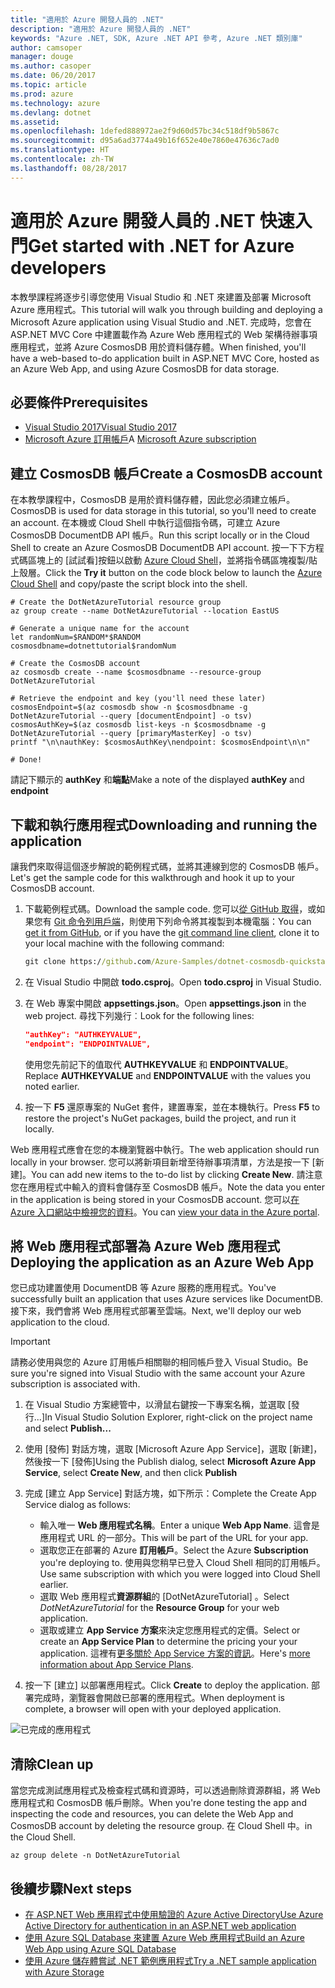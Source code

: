 ```yaml
---
title: "適用於 Azure 開發人員的 .NET"
description: "適用於 Azure 開發人員的 .NET"
keywords: "Azure .NET, SDK, Azure .NET API 參考, Azure .NET 類別庫"
author: camsoper
manager: douge
ms.author: casoper
ms.date: 06/20/2017
ms.topic: article
ms.prod: azure
ms.technology: azure
ms.devlang: dotnet
ms.assetid: 
ms.openlocfilehash: 1defed888972ae2f9d60d57bc34c518df9b5867c
ms.sourcegitcommit: d95a6ad3774a49b16f652e40e7860e47636c7ad0
ms.translationtype: HT
ms.contentlocale: zh-TW
ms.lasthandoff: 08/28/2017
---
```

# <a name="get-started-with-net-for-azure-developers"></a><span data-ttu-id="338c2-104">適用於 Azure 開發人員的 .NET 快速入門</span><span class="sxs-lookup"><span data-stu-id="338c2-104">Get started with .NET for Azure developers</span></span>

<span data-ttu-id="338c2-105">本教學課程將逐步引導您使用 Visual Studio 和 .NET 來建置及部署 Microsoft Azure 應用程式。</span><span class="sxs-lookup"><span data-stu-id="338c2-105">This tutorial will walk you through building and deploying a Microsoft Azure application using Visual Studio and .NET.</span></span>  <span data-ttu-id="338c2-106">完成時，您會在 ASP.NET MVC Core 中建置載作為 Azure Web 應用程式的 Web 架構待辦事項應用程式，並將 Azure CosmosDB 用於資料儲存體。</span><span class="sxs-lookup"><span data-stu-id="338c2-106">When finished, you'll have a web-based to-do application built in ASP.NET MVC Core, hosted as an Azure Web App, and using Azure CosmosDB for data storage.</span></span>

## <a name="prerequisites"></a><span data-ttu-id="338c2-107">必要條件</span><span class="sxs-lookup"><span data-stu-id="338c2-107">Prerequisites</span></span>

* [<span data-ttu-id="338c2-108">Visual Studio 2017</span><span class="sxs-lookup"><span data-stu-id="338c2-108">Visual Studio 2017</span></span>](https://www.visualstudio.com/downloads/)
* <span data-ttu-id="338c2-109">[Microsoft Azure 訂用帳戶](https://azure.microsoft.com/free/)</span><span class="sxs-lookup"><span data-stu-id="338c2-109">A [Microsoft Azure subscription](https://azure.microsoft.com/free/)</span></span>

## <a name="create-a-cosmosdb-account"></a><span data-ttu-id="338c2-110">建立 CosmosDB 帳戶</span><span class="sxs-lookup"><span data-stu-id="338c2-110">Create a CosmosDB account</span></span>

<span data-ttu-id="338c2-111">在本教學課程中，CosmosDB 是用於資料儲存體，因此您必須建立帳戶。</span><span class="sxs-lookup"><span data-stu-id="338c2-111">CosmosDB is used for data storage in this tutorial, so you'll need to create an account.</span></span>  <span data-ttu-id="338c2-112">在本機或 Cloud Shell 中執行這個指令碼，可建立 Azure CosmosDB DocumentDB API 帳戶。</span><span class="sxs-lookup"><span data-stu-id="338c2-112">Run this script locally or in the Cloud Shell to create an Azure CosmosDB DocumentDB API account.</span></span>  <span data-ttu-id="338c2-113">按一下下方程式碼區塊上的 [試試看]按鈕以啟動 [Azure Cloud Shell](/azure/cloud-shell/)，並將指令碼區塊複製/貼上殼層。</span><span class="sxs-lookup"><span data-stu-id="338c2-113">Click the **Try it** button on the code block below to launch the [Azure Cloud Shell](/azure/cloud-shell/) and copy/paste the script block into the shell.</span></span>

```azurecli-interactive
# Create the DotNetAzureTutorial resource group
az group create --name DotNetAzureTutorial --location EastUS

# Generate a unique name for the account
let randomNum=$RANDOM*$RANDOM
cosmosdbname=dotnettutorial$randomNum

# Create the CosmosDB account
az cosmosdb create --name $cosmosdbname --resource-group DotNetAzureTutorial

# Retrieve the endpoint and key (you'll need these later)
cosmosEndpoint=$(az cosmosdb show -n $cosmosdbname -g DotNetAzureTutorial --query [documentEndpoint] -o tsv)
cosmosAuthKey=$(az cosmosdb list-keys -n $cosmosdbname -g DotNetAzureTutorial --query [primaryMasterKey] -o tsv)
printf "\n\nauthKey: $cosmosAuthKey\nendpoint: $cosmosEndpoint\n\n"

# Done!

```

<span data-ttu-id="338c2-114">請記下顯示的 **authKey** 和**端點**</span><span class="sxs-lookup"><span data-stu-id="338c2-114">Make a note of the displayed **authKey** and **endpoint**</span></span> 

## <a name="downloading-and-running-the-application"></a><span data-ttu-id="338c2-115">下載和執行應用程式</span><span class="sxs-lookup"><span data-stu-id="338c2-115">Downloading and running the application</span></span>

<span data-ttu-id="338c2-116">讓我們來取得這個逐步解說的範例程式碼，並將其連線到您的 CosmosDB 帳戶。</span><span class="sxs-lookup"><span data-stu-id="338c2-116">Let's get the sample code for this walkthrough and hook it up to your CosmosDB account.</span></span>

1. <span data-ttu-id="338c2-117">下載範例程式碼。</span><span class="sxs-lookup"><span data-stu-id="338c2-117">Download the sample code.</span></span>  <span data-ttu-id="338c2-118">您可以[從 GitHub 取得](https://github.com/Azure-Samples/dotnet-cosmosdb-quickstart/)，或如果您有 [Git 命令列用戶端](https://git-scm.com/)，則使用下列命令將其複製到本機電腦：</span><span class="sxs-lookup"><span data-stu-id="338c2-118">You can [get it from GitHub](https://github.com/Azure-Samples/dotnet-cosmosdb-quickstart/), or if you have the [git command line client](https://git-scm.com/), clone it to your local machine with the following command:</span></span>

    ```cmd
    git clone https://github.com/Azure-Samples/dotnet-cosmosdb-quickstart
    ```

2. <span data-ttu-id="338c2-119">在 Visual Studio 中開啟 **todo.csproj**。</span><span class="sxs-lookup"><span data-stu-id="338c2-119">Open **todo.csproj** in Visual Studio.</span></span>

3. <span data-ttu-id="338c2-120">在 Web 專案中開啟 **appsettings.json**。</span><span class="sxs-lookup"><span data-stu-id="338c2-120">Open **appsettings.json** in the web project.</span></span>  <span data-ttu-id="338c2-121">尋找下列幾行︰</span><span class="sxs-lookup"><span data-stu-id="338c2-121">Look for the following lines:</span></span>

    ```json
    "authKey": "AUTHKEYVALUE",
    "endpoint": "ENDPOINTVALUE",
    ```
    <span data-ttu-id="338c2-122">使用您先前記下的值取代 **AUTHKEYVALUE** 和 **ENDPOINTVALUE**。</span><span class="sxs-lookup"><span data-stu-id="338c2-122">Replace **AUTHKEYVALUE** and **ENDPOINTVALUE** with the values you noted earlier.</span></span>

4. <span data-ttu-id="338c2-123">按一下 **F5** 還原專案的 NuGet 套件，建置專案，並在本機執行。</span><span class="sxs-lookup"><span data-stu-id="338c2-123">Press **F5** to restore the project's NuGet packages, build the project, and run it locally.</span></span>

<span data-ttu-id="338c2-124">Web 應用程式應會在您的本機瀏覽器中執行。</span><span class="sxs-lookup"><span data-stu-id="338c2-124">The web application should run locally in your browser.</span></span>  <span data-ttu-id="338c2-125">您可以將新項目新增至待辦事項清單，方法是按一下 [新建]。</span><span class="sxs-lookup"><span data-stu-id="338c2-125">You can add new items to the to-do list by clicking **Create New**.</span></span>  <span data-ttu-id="338c2-126">請注意您在應用程式中輸入的資料會儲存至 CosmosDB 帳戶。</span><span class="sxs-lookup"><span data-stu-id="338c2-126">Note the data you enter in the application is being stored in your CosmosDB account.</span></span>  <span data-ttu-id="338c2-127">您可以[在 Azure 入口網站中檢視您的資料](https://docs.microsoft.com/en-us/azure/documentdb/documentdb-view-json-document-explorer)。</span><span class="sxs-lookup"><span data-stu-id="338c2-127">You can [view your data in the Azure portal](https://docs.microsoft.com/en-us/azure/documentdb/documentdb-view-json-document-explorer).</span></span>

## <a name="deploying-the-application-as-an-azure-web-app"></a><span data-ttu-id="338c2-128">將 Web 應用程式部署為 Azure Web 應用程式</span><span class="sxs-lookup"><span data-stu-id="338c2-128">Deploying the application as an Azure Web App</span></span>

<span data-ttu-id="338c2-129">您已成功建置使用 DocumentDB 等 Azure 服務的應用程式。</span><span class="sxs-lookup"><span data-stu-id="338c2-129">You've successfully built an application that uses Azure services like DocumentDB.</span></span>  <span data-ttu-id="338c2-130">接下來，我們會將 Web 應用程式部署至雲端。</span><span class="sxs-lookup"><span data-stu-id="338c2-130">Next, we'll deploy our web application to the cloud.</span></span>

> [!IMPORTANT]
> <span data-ttu-id="338c2-131">請務必使用與您的 Azure 訂用帳戶相關聯的相同帳戶登入 Visual Studio。</span><span class="sxs-lookup"><span data-stu-id="338c2-131">Be sure you're signed into Visual Studio with the same account your Azure subscription is associated with.</span></span>

1. <span data-ttu-id="338c2-132">在 Visual Studio 方案總管中，以滑鼠右鍵按一下專案名稱，並選取 [發行...]</span><span class="sxs-lookup"><span data-stu-id="338c2-132">In Visual Studio Solution Explorer, right-click on the project name and select **Publish...**</span></span>

2. <span data-ttu-id="338c2-133">使用 [發佈] 對話方塊，選取 [Microsoft Azure App Service]，選取 [新建]，然後按一下 [發佈]</span><span class="sxs-lookup"><span data-stu-id="338c2-133">Using the Publish dialog, select **Microsoft Azure App Service**, select **Create New**, and then click **Publish**</span></span>

3. <span data-ttu-id="338c2-134">完成 [建立 App Service] 對話方塊，如下所示：</span><span class="sxs-lookup"><span data-stu-id="338c2-134">Complete the Create App Service dialog as follows:</span></span>

    * <span data-ttu-id="338c2-135">輸入唯一 **Web 應用程式名稱**。</span><span class="sxs-lookup"><span data-stu-id="338c2-135">Enter a unique **Web App Name**.</span></span>  <span data-ttu-id="338c2-136">這會是應用程式 URL 的一部分。</span><span class="sxs-lookup"><span data-stu-id="338c2-136">This will be part of the URL for your app.</span></span>
    * <span data-ttu-id="338c2-137">選取您正在部署的 Azure **訂用帳戶**。</span><span class="sxs-lookup"><span data-stu-id="338c2-137">Select the Azure **Subscription** you're deploying to.</span></span>  <span data-ttu-id="338c2-138">使用與您稍早已登入 Cloud Shell 相同的訂用帳戶。</span><span class="sxs-lookup"><span data-stu-id="338c2-138">Use same subscription with which you were logged into Cloud Shell earlier.</span></span>
    * <span data-ttu-id="338c2-139">選取 Web 應用程式**資源群組**的 [DotNetAzureTutorial] 。</span><span class="sxs-lookup"><span data-stu-id="338c2-139">Select *DotNetAzureTutorial* for the **Resource Group** for your web application.</span></span>
    * <span data-ttu-id="338c2-140">選取或建立 **App Service 方案**來決定您應用程式的定價。</span><span class="sxs-lookup"><span data-stu-id="338c2-140">Select or create an **App Service Plan** to determine the pricing your your application.</span></span>  <span data-ttu-id="338c2-141">這裡有[更多關於 App Service 方案的資訊](/azure/app-service/azure-web-sites-web-hosting-plans-in-depth-overview)。</span><span class="sxs-lookup"><span data-stu-id="338c2-141">Here's [more information about App Service Plans](/azure/app-service/azure-web-sites-web-hosting-plans-in-depth-overview).</span></span>

4. <span data-ttu-id="338c2-142">按一下 [建立] 以部署應用程式。</span><span class="sxs-lookup"><span data-stu-id="338c2-142">Click **Create** to deploy the application.</span></span>  <span data-ttu-id="338c2-143">部署完成時，瀏覽器會開啟已部署的應用程式。</span><span class="sxs-lookup"><span data-stu-id="338c2-143">When deployment is complete, a browser will open with your deployed application.</span></span>

![已完成的應用程式](./media/dotnet-quickstart/todo.png)

## <a name="clean-up"></a><span data-ttu-id="338c2-145">清除</span><span class="sxs-lookup"><span data-stu-id="338c2-145">Clean up</span></span>

<span data-ttu-id="338c2-146">當您完成測試應用程式及檢查程式碼和資源時，可以透過刪除資源群組，將 Web 應用程式和 CosmosDB 帳戶刪除。</span><span class="sxs-lookup"><span data-stu-id="338c2-146">When you're done testing the app and inspecting the code and resources, you can delete the Web App and CosmosDB account by deleting the resource group.</span></span> <span data-ttu-id="338c2-147">在 Cloud Shell 中。</span><span class="sxs-lookup"><span data-stu-id="338c2-147">in the Cloud Shell.</span></span>

```azurecli-interactive
az group delete -n DotNetAzureTutorial
```

## <a name="next-steps"></a><span data-ttu-id="338c2-148">後續步驟</span><span class="sxs-lookup"><span data-stu-id="338c2-148">Next steps</span></span>

* [<span data-ttu-id="338c2-149">在 ASP.NET Web 應用程式中使用驗證的 Azure Active Directory</span><span class="sxs-lookup"><span data-stu-id="338c2-149">Use Azure Active Directory for authentication in an ASP.NET web application</span></span>](/azure/active-directory/develop/active-directory-devquickstarts-webapp-dotnet)
* [<span data-ttu-id="338c2-150">使用 Azure SQL Database 來建置 Azure Web 應用程式</span><span class="sxs-lookup"><span data-stu-id="338c2-150">Build an Azure Web App using Azure SQL Database</span></span>](/azure/app-service-web/web-sites-dotnet-get-started)
* [<span data-ttu-id="338c2-151">使用 Azure 儲存體嘗試 .NET 範例應用程式</span><span class="sxs-lookup"><span data-stu-id="338c2-151">Try a .NET sample application with Azure Storage</span></span>](/azure/storage/storage-samples-dotnet)


